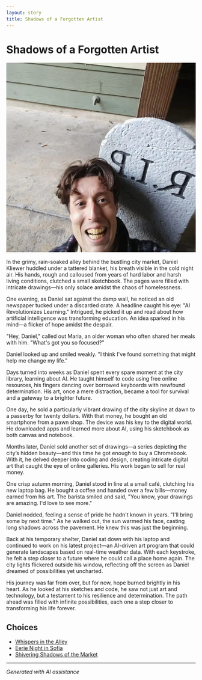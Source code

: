 ```yaml
---
layout: story
title: Shadows of a Forgotten Artist
---
```


# Shadows of a Forgotten Artist

![Shadows of a Forgotten Artist](/input_images/326218428_5882108565159414_5579593452106029515_n.jpg)

In the grimy, rain-soaked alley behind the bustling city market, Daniel Kliewer huddled under a tattered blanket, his breath visible in the cold night air. His hands, rough and calloused from years of hard labor and harsh living conditions, clutched a small sketchbook. The pages were filled with intricate drawings—his only solace amidst the chaos of homelessness.

One evening, as Daniel sat against the damp wall, he noticed an old newspaper tucked under a discarded crate. A headline caught his eye: "AI Revolutionizes Learning." Intrigued, he picked it up and read about how artificial intelligence was transforming education. An idea sparked in his mind—a flicker of hope amidst the despair.

"Hey, Daniel," called out Maria, an older woman who often shared her meals with him. "What's got you so focused?"

Daniel looked up and smiled weakly. "I think I've found something that might help me change my life."

Days turned into weeks as Daniel spent every spare moment at the city library, learning about AI. He taught himself to code using free online resources, his fingers dancing over borrowed keyboards with newfound determination. His art, once a mere distraction, became a tool for survival and a gateway to a brighter future.

One day, he sold a particularly vibrant drawing of the city skyline at dawn to a passerby for twenty dollars. With that money, he bought an old smartphone from a pawn shop. The device was his key to the digital world. He downloaded apps and learned more about AI, using his sketchbook as both canvas and notebook.

Months later, Daniel sold another set of drawings—a series depicting the city’s hidden beauty—and this time he got enough to buy a Chromebook. With it, he delved deeper into coding and design, creating intricate digital art that caught the eye of online galleries. His work began to sell for real money.

One crisp autumn morning, Daniel stood in line at a small café, clutching his new laptop bag. He bought a coffee and handed over a few bills—money earned from his art. The barista smiled and said, "You know, your drawings are amazing. I'd love to see more."

Daniel nodded, feeling a sense of pride he hadn't known in years. "I'll bring some by next time." As he walked out, the sun warmed his face, casting long shadows across the pavement. He knew this was just the beginning.

Back at his temporary shelter, Daniel sat down with his laptop and continued to work on his latest project—an AI-driven art program that could generate landscapes based on real-time weather data. With each keystroke, he felt a step closer to a future where he could call a place home again. The city lights flickered outside his window, reflecting off the screen as Daniel dreamed of possibilities yet uncharted.

His journey was far from over, but for now, hope burned brightly in his heart. As he looked at his sketches and code, he saw not just art and technology, but a testament to his resilience and determination. The path ahead was filled with infinite possibilities, each one a step closer to transforming his life forever.


## Choices

* [Whispers in the Alley](/_stories/20221013_133924)
* [Eerie Night in Sofia](/_stories/20221113_153653)
* [Shivering Shadows of the Market](/_stories/20221113_161526)


---
*Generated with AI assistance*
